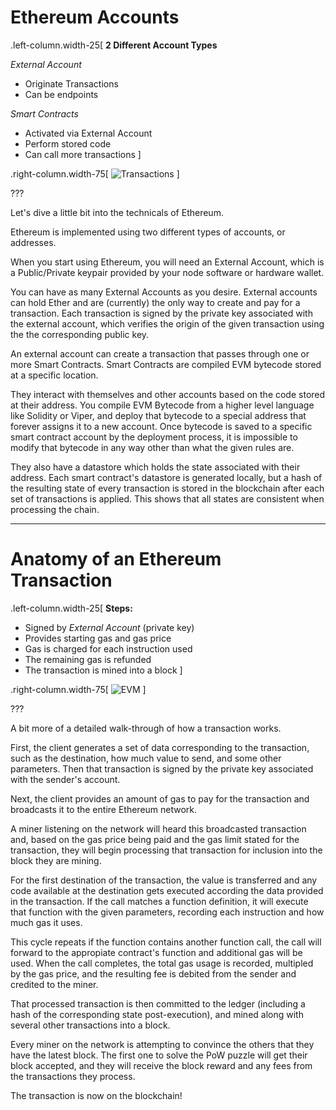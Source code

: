 # Ethereum Accounts

.left-column.width-25[
**2 Different Account Types**

*External Account*
* Originate Transactions
* Can be endpoints 

*Smart Contracts*
* Activated via External Account
* Perform stored code
* Can call more transactions
]

.right-column.width-75[
![Transactions](https://cdn-images-1.medium.com/max/1600/1*I635Y9btMh667inOhDBQ_g.png)
]

???

Let's dive a little bit into the technicals of Ethereum.

Ethereum is implemented using two different types of accounts, or addresses.

When you start using Ethereum, you will need an External Account,
which is a Public/Private keypair provided by your node software or hardware wallet.

You can have as many External Accounts as you desire.
External accounts can hold Ether and are (currently) the only way to create and pay for a transaction.
Each transaction is signed by the private key associated with the external account,
which verifies the origin of the given transaction using the the corresponding public key.

An external account can create a transaction that passes through one or more Smart Contracts.
Smart Contracts are compiled EVM bytecode stored at a specific location.

They interact with themselves and other accounts based on the code stored at their address.
You compile EVM Bytecode from a higher level language like Solidity or Viper,
and deploy that bytecode to a special address that forever assigns it to a new account.
Once bytecode is saved to a specific smart contract account by the deployment process,
it is impossible to modify that bytecode in any way other than what the given rules are.

They also have a datastore which holds the state associated with their address.
Each smart contract's datastore is generated locally, but a hash of the resulting state of
every transaction is stored in the blockchain after each set of transactions is applied.
This shows that all states are consistent when processing the chain.

---

# Anatomy of an Ethereum Transaction

.left-column.width-25[
**Steps:**
* Signed by *External Account* (private key)
* Provides starting gas and gas price
* Gas is charged for each instruction used
* The remaining gas is refunded
* The transaction is mined into a block
]

.right-column.width-75[
![EVM](https://cdn-images-1.medium.com/max/800/1*UNCaS12SsPln7DEnRvcONQ.png)
]

???

A bit more of a detailed walk-through of how a transaction works.

First, the client generates a set of data corresponding to the transaction,
such as the destination, how much value to send, and some other parameters.
Then that transaction is signed by the private key associated with the sender's account.

Next, the client provides an amount of gas to pay for the transaction and broadcasts it
to the entire Ethereum network.

A miner listening on the network will heard this broadcasted transaction and,
based on the gas price being paid and the gas limit stated for the transaction,
they will begin processing that transaction for inclusion into the block they are mining.

For the first destination of the transaction, the value is transferred and any
code available at the destination gets executed according the data provided in the transaction.
If the call matches a function definition, it will execute that function with the given
parameters, recording each instruction and how much gas it uses.

This cycle repeats if the function contains another function call,
the call will forward to the appropiate contract's function and additional gas will be used.
When the call completes, the total gas usage is recorded, multipled by the gas price,
and the resulting fee is debited from the sender and credited to the miner.

That processed transaction is then committed to the ledger (including a hash of the corresponding
state post-execution), and mined along with several other transactions into a block.

Every miner on the network is attempting to convince the others that they have the latest block.
The first one to solve the PoW puzzle will get their block accepted, and they will receive
the block reward and any fees from the transactions they process.

The transaction is now on the blockchain!
